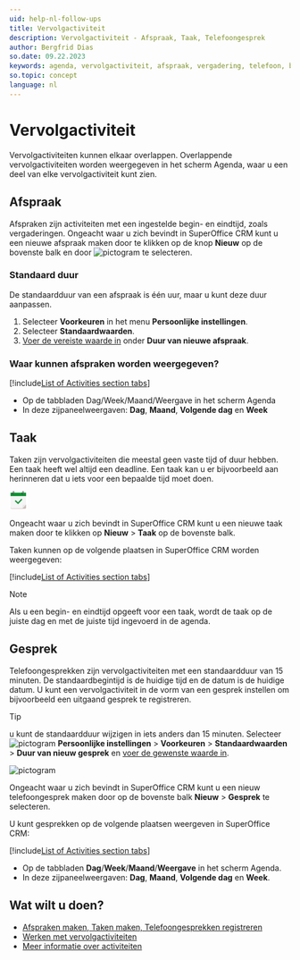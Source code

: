 ```yaml
---
uid: help-nl-follow-ups
title: Vervolgactiviteit
description: Vervolgactiviteit - Afspraak, Taak, Telefoongesprek
author: Bergfrid Dias
so.date: 09.22.2023
keywords: agenda, vervolgactiviteit, afspraak, vergadering, telefoon, bellen
so.topic: concept
language: nl
---
```


# Vervolgactiviteit

Vervolgactiviteiten kunnen elkaar overlappen. Overlappende vervolgactiviteiten worden weergegeven in het scherm Agenda, waar u een deel van elke vervolgactiviteit kunt zien.

## <a id="apt" />Afspraak

Afspraken zijn activiteiten met een ingestelde begin- en eindtijd, zoals vergaderingen. Ongeacht waar u zich bevindt in SuperOffice CRM kunt u een nieuwe afspraak maken door te klikken op de knop **Nieuw** op de bovenste balk en door ![pictogram][img1] te selecteren.

### Standaard duur

De standaardduur van een afspraak is één uur, maar u kunt deze duur aanpassen.

1. Selecteer **Voorkeuren** in het menu **Persoonlijke instellingen**.
1. Selecteer **Standaardwaarden**.
1. [Voer de vereiste waarde in][1] onder **Duur van nieuwe afspraak**.

### Waar kunnen afspraken worden weergegeven?

<!-- markdownlint-disable MD032 -->
[!include[List of Activities section tabs](../../learn/includes/list-activities-section-tabs.md)]
* Op de tabbladen Dag/Week/Maand/Weergave in het scherm Agenda
* In deze zijpaneelweergaven: **Dag**, **Maand**, **Volgende dag** en **Week**
<!-- markdownlint-restore -->

## <a id="task" />Taak

Taken zijn vervolgactiviteiten die meestal geen vaste tijd of duur hebben. Een taak heeft wel altijd een deadline. Een taak kan u er bijvoorbeeld aan herinneren dat u iets voor een bepaalde tijd moet doen.

![pictogram][img2]

Ongeacht waar u zich bevindt in SuperOffice CRM kunt u een nieuwe taak maken door te klikken op **Nieuw** > **Taak** op de bovenste balk.

Taken kunnen op de volgende plaatsen in SuperOffice CRM worden weergegeven:

[!include[List of Activities section tabs](../../learn/includes/list-activities-section-tabs.md)]

> [!NOTE]
> Als u een begin- en eindtijd opgeeft voor een taak, wordt de taak op de juiste dag en met de juiste tijd ingevoerd in de agenda.

## <a id="call" />Gesprek

Telefoongesprekken zijn vervolgactiviteiten met een standaardduur van 15 minuten. De standaardbegintijd is de huidige tijd en de datum is de huidige datum. U kunt een vervolgactiviteit in de vorm van een gesprek instellen om bijvoorbeeld een uitgaand gesprek te registreren.

> [!TIP]
> u kunt de standaardduur wijzigen in iets anders dan 15 minuten. Selecteer ![pictogram][img4] **Persoonlijke instellingen** > **Voorkeuren** > **Standaardwaarden** > **Duur van nieuw gesprek** en [voer de gewenste waarde in][1].

![pictogram][img3]

Ongeacht waar u zich bevindt in SuperOffice CRM kunt u een nieuw telefoongesprek maken door op de bovenste balk **Nieuw** > **Gesprek** te selecteren.

U kunt gesprekken op de volgende plaatsen weergeven in SuperOffice CRM:

<!-- markdownlint-disable MD032 -->
[!include[List of Activities section tabs](../../learn/includes/list-activities-section-tabs.md)]
* Op de tabbladen **Dag**/**Week**/**Maand**/**Weergave** in het scherm Agenda.
* In deze zijpaneelweergaven: **Dag**, **Maand**, **Volgende dag** en **Week**.
<!-- markdownlint-restore -->

## Wat wilt u doen?

* [Afspraken maken, Taken maken, Telefoongesprekken registreren][2]
* [Werken met vervolgactiviteiten][3]
* [Meer informatie over activiteiten][4]

<!-- Referenced links -->
[1]: ../../learn/getting-started/preferences.md
[2]: create-follow-up.md
[3]: index.md
[4]: ../../learn/basics/activity.md

<!-- Referenced images -->
[img1]: ../../../../common/icons/appointment.png
[img2]: ../../../../common/icons/appointment-task-h32.png
[img3]: ../../../../common/icons/phone-h32.png
[img4]: ../../../media/icons/personal-settings-small.png
